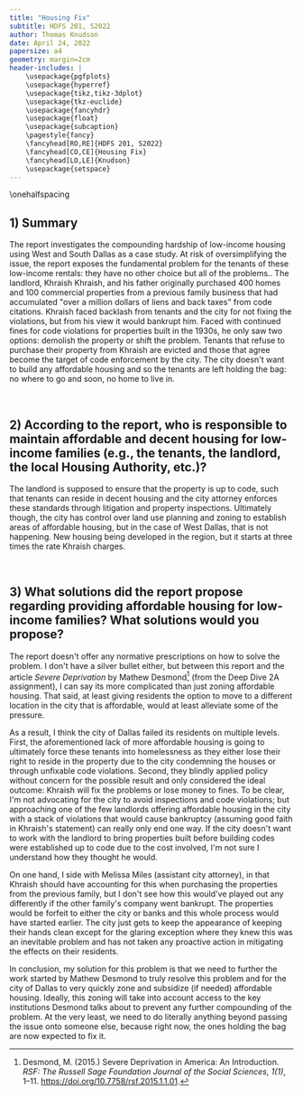```yaml
---
title: "Housing Fix"
subtitle: HDFS 201, S2022
author: Thomas Knudson
date: April 24, 2022
papersize: a4
geometry: margin=2cm
header-includes: |
    \usepackage{pgfplots}
    \usepackage{hyperref}
    \usepackage{tikz,tikz-3dplot} 
    \usepackage{tkz-euclide}
    \usepackage{fancyhdr}
    \usepackage{float}
    \usepackage{subcaption}
    \pagestyle{fancy}
    \fancyhead[RO,RE]{HDFS 201, S2022}
    \fancyhead[CO,CE]{Housing Fix}
    \fancyhead[LO,LE]{Knudson}
    \usepackage{setspace}
---
```


\onehalfspacing

## 1) Summary

The report investigates the compounding hardship of low-income housing using West and South Dallas as a case study. At risk of oversimplifying the issue, the report exposes the fundamental problem for the tenants of these low-income rentals: they have no other choice but all of the problems.. The landlord, Khraish Khraish, and his father originally purchased 400 homes and 100 commercial properties from a previous family business that had accumulated "over a million dollars of liens and back taxes" from code citations. Khraish faced backlash from tenants and the city for not fixing the violations, but from his view it would bankrupt him. Faced with continued fines for code violations for properties built in the 1930s, he only saw two options: demolish the property or shift the problem. Tenants that refuse to purchase their property from Khraish are evicted and those that agree become the target of code enforcement by the city. The city doesn't want to build any affordable housing and so the tenants are left holding the bag: no where to go and soon, no home to live in.

$$\ $$

## 2) According to the report, who is responsible to maintain affordable and decent housing for low-income families (e.g., the tenants, the landlord, the local Housing Authority, etc.)?

The landlord is supposed to ensure that the property is up to code, such that tenants can reside in decent housing and the city attorney enforces these standards through litigation and property inspections. Ultimately though, the city has control over land use planning and zoning to establish areas of affordable housing, but in the case of West Dallas, that is not happening. New housing being developed in the region, but it starts at three times the rate Khraish charges.

$$\ $$

## 3) What solutions did the report propose regarding providing affordable housing for low-income families? What solutions would you propose? 

The report doesn't offer any normative prescriptions on how to solve the problem. I don't have a silver bullet either, but between this report and the article *Severe Deprivation* by Mathew Desmond[^-1] (from the Deep Dive 2A assignment), I can say its more complicated than just zoning affordable housing. That said, at least giving residents the option to move to a different location in the city that is affordable, would at least alleviate some of the pressure.

As a result, I think the city of Dallas failed its residents on multiple levels. First, the aforementioned lack of more affordable housing is going to ultimately force these tenants into homelessness as they either lose their right to reside in the property due to the city condemning the houses or through unfixable code violations. Second, they blindly applied policy without concern for the possible result and only considered the ideal outcome: Khraish will fix the problems or lose money to fines. To be clear, I'm not advocating for the city to avoid inspections and code violations; but approaching one of the few landlords offering affordable housing in the city with a stack of violations that would cause bankruptcy (assuming good faith in Khraish's statement) can really only end one way. If the city doesn't want to work with the landlord to bring properties built before building codes were established up to code due to the cost involved, I'm not sure I understand how they thought he would.

On one hand, I side with Melissa Miles (assistant city attorney), in that Khraish should have accounting for this when purchasing the properties from the previous family, but I don't see how this would've played out any differently if the other family's company went bankrupt. The properties would be forfeit to either the city or banks and this whole process would have started earlier. The city just gets to keep the appearance of keeping their hands clean except for the glaring exception where they knew this was an inevitable problem and has not taken any proactive action in mitigating the effects on their residents.

In conclusion, my solution for this problem is that we need to further the work started by Mathew Desmond to truly resolve this problem and for the city of Dallas to very quickly zone and subsidize (if needed) affordable housing. Ideally, this zoning will take into account access to the key institutions Desmond talks about to prevent any further compounding of the problem. At the very least, we need to do literally anything beyond passing the issue onto someone else, because right now, the ones holding the bag are now expected to fix it.

[^-1]: Desmond, M. (2015.) Severe Deprivation in America: An Introduction. *RSF: The Russell Sage Foundation Journal of the Social Sciences, 1(1)*, 1–11. https://doi.org/10.7758/rsf.2015.1.1.01.

